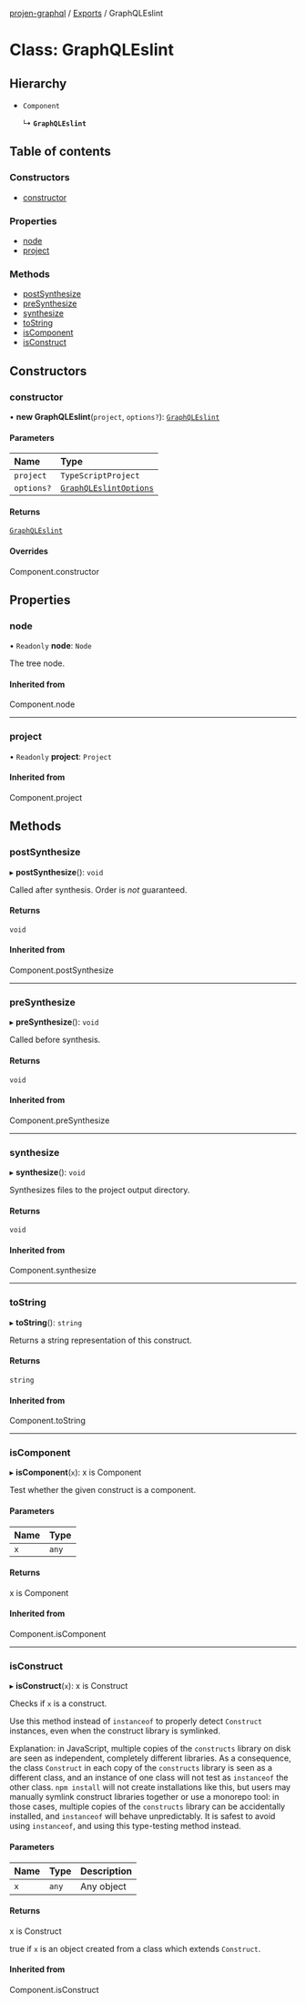 [projen-graphql](../README.md) / [Exports](../modules.md) / GraphQLEslint

# Class: GraphQLEslint

## Hierarchy

- `Component`

  ↳ **`GraphQLEslint`**

## Table of contents

### Constructors

- [constructor](GraphQLEslint.md#constructor)

### Properties

- [node](GraphQLEslint.md#node)
- [project](GraphQLEslint.md#project)

### Methods

- [postSynthesize](GraphQLEslint.md#postsynthesize)
- [preSynthesize](GraphQLEslint.md#presynthesize)
- [synthesize](GraphQLEslint.md#synthesize)
- [toString](GraphQLEslint.md#tostring)
- [isComponent](GraphQLEslint.md#iscomponent)
- [isConstruct](GraphQLEslint.md#isconstruct)

## Constructors

### constructor

• **new GraphQLEslint**(`project`, `options?`): [`GraphQLEslint`](GraphQLEslint.md)

#### Parameters

| Name | Type |
| :------ | :------ |
| `project` | `TypeScriptProject` |
| `options?` | [`GraphQLEslintOptions`](../interfaces/GraphQLEslintOptions.md) |

#### Returns

[`GraphQLEslint`](GraphQLEslint.md)

#### Overrides

Component.constructor

## Properties

### node

• `Readonly` **node**: `Node`

The tree node.

#### Inherited from

Component.node

___

### project

• `Readonly` **project**: `Project`

#### Inherited from

Component.project

## Methods

### postSynthesize

▸ **postSynthesize**(): `void`

Called after synthesis. Order is *not* guaranteed.

#### Returns

`void`

#### Inherited from

Component.postSynthesize

___

### preSynthesize

▸ **preSynthesize**(): `void`

Called before synthesis.

#### Returns

`void`

#### Inherited from

Component.preSynthesize

___

### synthesize

▸ **synthesize**(): `void`

Synthesizes files to the project output directory.

#### Returns

`void`

#### Inherited from

Component.synthesize

___

### toString

▸ **toString**(): `string`

Returns a string representation of this construct.

#### Returns

`string`

#### Inherited from

Component.toString

___

### isComponent

▸ **isComponent**(`x`): x is Component

Test whether the given construct is a component.

#### Parameters

| Name | Type |
| :------ | :------ |
| `x` | `any` |

#### Returns

x is Component

#### Inherited from

Component.isComponent

___

### isConstruct

▸ **isConstruct**(`x`): x is Construct

Checks if `x` is a construct.

Use this method instead of `instanceof` to properly detect `Construct`
instances, even when the construct library is symlinked.

Explanation: in JavaScript, multiple copies of the `constructs` library on
disk are seen as independent, completely different libraries. As a
consequence, the class `Construct` in each copy of the `constructs` library
is seen as a different class, and an instance of one class will not test as
`instanceof` the other class. `npm install` will not create installations
like this, but users may manually symlink construct libraries together or
use a monorepo tool: in those cases, multiple copies of the `constructs`
library can be accidentally installed, and `instanceof` will behave
unpredictably. It is safest to avoid using `instanceof`, and using
this type-testing method instead.

#### Parameters

| Name | Type | Description |
| :------ | :------ | :------ |
| `x` | `any` | Any object |

#### Returns

x is Construct

true if `x` is an object created from a class which extends `Construct`.

#### Inherited from

Component.isConstruct
